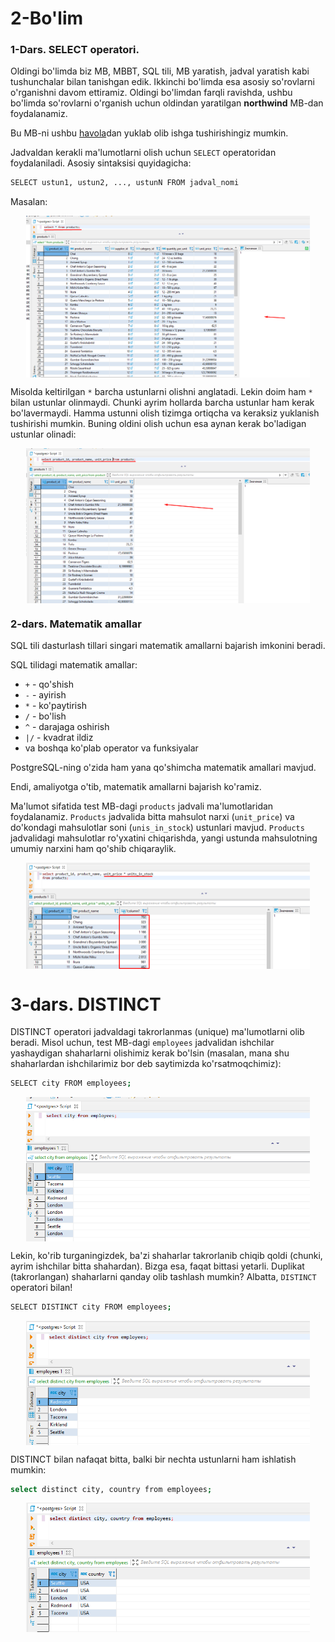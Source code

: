 # 2-Bo'lim

### 1-Dars. SELECT operatori.

Oldingi bo'limda biz MB, MBBT, SQL tili, MB yaratish, jadval yaratish kabi tushunchalar bilan tanishgan edik. Ikkinchi bo'limda esa asosiy so'rovlarni o'rganishni davom ettiramiz. Oldingi bo'limdan farqli ravishda, ushbu bo'limda so'rovlarni o'rganish uchun oldindan yaratilgan **northwind** MB-dan foydalanamiz.

Bu MB-ni ushbu [havola](./sources/northwind.sql)dan yuklab olib ishga tushirishingiz mumkin.

Jadvaldan kerakli ma'lumotlarni olish uchun `SELECT` operatoridan foydalaniladi. Asosiy sintaksisi quyidagicha:

```bash
SELECT ustun1, ustun2, ..., ustunN FROM jadval_nomi
```

Masalan:

<img src="images/lesson-1-1.png" alt="lesson-1-1" title="lesson-1-1" style="width:90%;height:90;margin:0 auto;display:block;">

Misolda keltirilgan `*` barcha ustunlarni olishni anglatadi. Lekin doim ham `*` bilan ustunlar olinmaydi. Chunki ayrim hollarda barcha ustunlar ham kerak bo'lavermaydi. Hamma ustunni olish tizimga ortiqcha va keraksiz yuklanish tushirishi mumkin. Buning oldini olish uchun esa aynan kerak bo'ladigan ustunlar olinadi:

<img src="images/lesson-1-2.png" alt="lesson-1-2" title="lesson-1-2" style="width:90%;height:90;margin:0 auto;display:block;">

### 2-dars. Matematik amallar

SQL tili dasturlash tillari singari matematik amallarni bajarish imkonini beradi.

SQL tilidagi matematik amallar:

* `+` - qo'shish
* `-` - ayirish
* `*` - ko'paytirish
* `/` - bo'lish
* `^` - darajaga oshirish
* `|/` - kvadrat ildiz
* va boshqa ko'plab operator va funksiyalar

PostgreSQL-ning o'zida ham yana qo'shimcha matematik amallari mavjud.

Endi, amaliyotga o'tib, matematik amallarni bajarish ko'ramiz.

Ma'lumot sifatida test MB-dagi `products` jadvali ma'lumotlaridan foydalanamiz. `Products` jadvalida bitta mahsulot narxi (`unit_price`) va do'kondagi mahsulotlar soni (`unis_in_stock`) ustunlari mavjud. `Products` jadvalidagi mahsulotlar ro'yxatini chiqarishda, yangi ustunda mahsulotning umumiy narxini ham qo'shib chiqaraylik.

<img src="images/lesson-2-1.png" alt="lesson-2-1" title="lesson-2-1" style="width:90%;height:90;margin:0 auto;display:block;">

# 3-dars. DISTINCT

DISTINCT operatori jadvaldagi takrorlanmas (unique) ma'lumotlarni olib beradi. Misol uchun, test MB-dagi `employees` jadvalidan ishchilar yashaydigan shaharlarni olishimiz kerak bo'lsin (masalan, mana shu shaharlardan ishchilarimiz bor deb saytimizda ko'rsatmoqchimiz):

```bash
SELECT city FROM employees;
```

<img src="images/lesson-3-1.png" alt="lesson-3-1" title="lesson-3-1" style="width:90%;height:90;margin:0 auto;display:block;">

Lekin, ko'rib turganingizdek, ba'zi shaharlar takrorlanib chiqib qoldi (chunki, ayrim ishchilar bitta shahardan). Bizga esa, faqat bittasi yetarli. Duplikat (takrorlangan) shaharlarni qanday olib tashlash mumkin? Albatta, `DISTINCT` operatori bilan!

```bash
SELECT DISTINCT city FROM employees;
```

<img src="images/lesson-3-2.png" alt="lesson-3-2" title="lesson-3-2" style="width:90%;height:90;margin:0 auto;display:block;">

DISTINCT bilan nafaqat bitta, balki bir nechta ustunlarni ham ishlatish mumkin:

```bash
select distinct city, country from employees;
```

<img src="images/lesson-3-3.png" alt="lesson-3-3" title="lesson-3-3" style="width:90%;height:90;margin:0 auto;display:block;">
